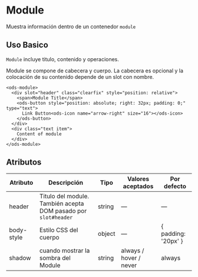 # Module
Muestra información dentro de un contenedor `module`

##  Uso Basico

`Module` incluye titulo, contenido y operaciones.

Module se compone de cabecera y cuerpo. La cabecera es opcional y la colocación de su  contenido depende de un slot con nombre.

```
<ods-module>
  <div slot="header" class="clearfix" style="position: relative">
    <span>Module Title</span>
    <ods-button style="position: absolute; right: 32px; padding: 0;" type="text">
      Link Button<ods-icon name="arrow-right" size="16"></ods-icon>
    </ods-button>
  </div>
  <div class="text item">
    Content of module
  </div>
</ods-module>
``` 

##  Atributos
| Atributo   | Descripción                              | Tipo   | Valores aceptados  | Por defecto         |
| ---------- | ---------------------------------------- | ------ | -----------------  | ------------------- |
| header     | Titulo del module. También acepta DOM pasado por `slot#header` | string  | —                 | —                   |
| body-style | Estilo CSS del cuerpo                    | object | —                  | { padding: '20px' } |
| shadow     | cuando mostrar la sombra del Module | string | always / hover / never | always          |

